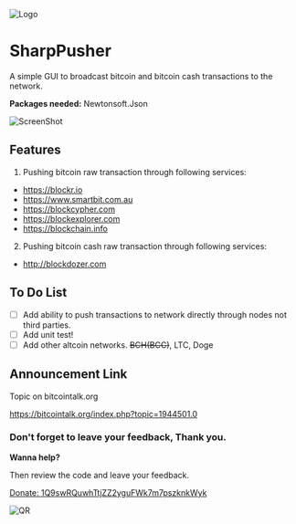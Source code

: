 ![Logo](https://i.imgur.com/QIFJIvc.png)
# SharpPusher
A simple GUI to broadcast bitcoin and bitcoin cash transactions to the network.

**Packages needed:** Newtonsoft.Json

![ScreenShot](https://i.imgur.com/WgTTgwN.jpg)


## Features

1. Pushing bitcoin raw transaction through following services:
* https://blockr.io
* https://www.smartbit.com.au
* https://blockcypher.com
* https://blockexplorer.com
* https://blockchain.info
2. Pushing bitcoin cash raw transaction through following services:
* http://blockdozer.com

## To Do List

- [ ] Add ability to push transactions to network directly through nodes not third parties.
- [ ] Add unit test!
- [ ] Add other altcoin networks. ~~BCH(BCC)~~, LTC, Doge

## Announcement Link
Topic on bitcointalk.org

https://bitcointalk.org/index.php?topic=1944501.0

### Don't forget to leave your feedback, Thank you.
**Wanna help?** 

Then review the code and leave your feedback.

[Donate: 1Q9swRQuwhTtjZZ2yguFWk7m7pszknkWyk](bitcoin:1Q9swRQuwhTtjZZ2yguFWk7m7pszknkWyk)

![QR](https://btc.blockr.io/api/v1/address/Qr/1Q9swRQuwhTtjZZ2yguFWk7m7pszknkWyk)
